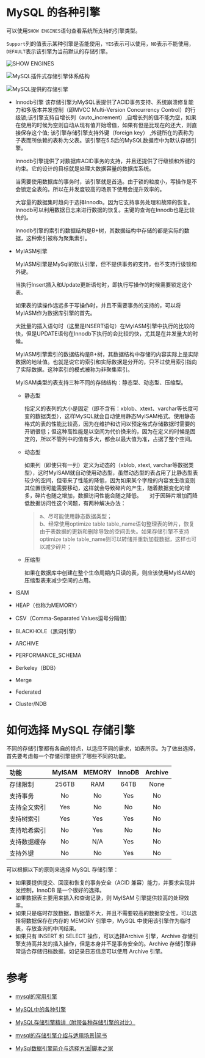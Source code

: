 # MySQL 的各种引擎

可以使用`SHOW ENGINES`语句查看系统所支持的引擎类型。

`Support`列的值表示某种引擎是否能使用，`YES`表示可以使用，`NO`表示不能使用，`DEFAULT`表示该引擎为当前默认的存储引擎。

![SHOW ENGINES](http://c.biancheng.net/uploads/allimg/190222/4-1Z2221K006125.gif)

![MySQL插件式存储引擎体系结构](https://github.com/WenzelLin/knowledge-base/blob/master/SQL/MySQL/MySQL%E6%8F%92%E4%BB%B6%E5%BC%8F%E5%AD%98%E5%82%A8%E5%BC%95%E6%93%8E%E4%BD%93%E7%B3%BB%E7%BB%93%E6%9E%84.jpg?raw=true)
  
![MySQL提供的存储引擎](https://github.com/WenzelLin/knowledge-base/blob/master/SQL/MySQL/MySQL%E6%8F%92%E4%BB%B6%E5%BC%8F%E5%AD%98%E5%82%A8%E5%BC%95%E6%93%8E%E4%BD%93%E7%B3%BB%E7%BB%93%E6%9E%84.jpg?raw=true)

* Innodb引擎
  该存储引擎为MySQL表提供了ACID事务支持、系统崩溃修复能力和多版本并发控制（即MVCC Multi-Version Concurrency Control）的行级锁;该引擎支持自增长列（auto_increment）,自增长列的值不能为空，如果在使用的时候为空则自动从现有值开始增值，如果有但是比现在的还大，则直接保存这个值; 该引擎存储引擎支持外键（foreign key） ,外键所在的表称为子表而所依赖的表称为父表。该引擎在5.5后的MySQL数据库中为默认存储引擎。

  Innodb引擎提供了对数据库ACID事务的支持，并且还提供了行级锁和外键的约束。它的设计的目标就是处理大数据容量的数据库系统。
  
  当需要使用数据库的事务时，该引擎就是首选。由于锁的粒度小，写操作是不会锁定全表的。所以在并发度较高的场景下使用会提升效率的。
  
  大容量的数据集时趋向于选择Innodb。因为它支持事务处理和故障的恢复。Innodb可以利用数据日志来进行数据的恢复。主键的查询在Innodb也是比较快的。
  
  Innodb引擎的索引的数据结构是B+树，其数据结构中存储的都是实际的数据，这种索引被称为聚集索引。
    
* MyIASM引擎
  
  MyIASM引擎是MySql的默认引擎，但不提供事务的支持，也不支持行级锁和外键。
  
  当执行Insert插入和Update更新语句时，即执行写操作的时候需要锁定这个表。
  
  如果表的读操作远远多于写操作时，并且不需要事务的支持的，可以将MyIASM作为数据库引擎的首先。
  
  大批量的插入语句时（这里是INSERT语句）在MyIASM引擎中执行的比较的快，但是UPDATE语句在Innodb下执行的会比较的快，尤其是在并发量大的时候。

  MyIASM引擎索引的数据结构是B+树，其数据结构中存储的内容实际上是实际数据的地址值。也就是说它的索引和实际数据是分开的，只不过使用索引指向了实际数据。这种索引的模式被称为非聚集索引。
  
  MyISAM类型的表支持三种不同的存储结构：静态型、动态型、压缩型。
  
  * 静态型
  
    指定义的表列的大小是固定（即不含有：xblob、xtext、varchar等长度可变的数据类型），这样MySQL就会自动使用静态MyISAM格式。使用静态格式的表的性能比较高，因为在维护和访问以预定格式存储数据时需要的开销很低；但这种高性能是以空间为代价换来的，因为在定义的时候是固定的，所以不管列中的值有多大，都会以最大值为准，占据了整个空间。
  
  * 动态型
    
    如果列（即使只有一列）定义为动态的（xblob, xtext, varchar等数据类型），这时MyISAM就自动使用动态型，虽然动态型的表占用了比静态型表较少的空间，但带来了性能的降低，因为如果某个字段的内容发生改变则其位置很可能需要移动，这样就会导致碎片的产生，随着数据变化的增多，碎片也随之增加，数据访问性能会随之降低。
    
    对于因碎片增加而降低数据访问性这个问题，有两种解决办法：
    
    > a、尽可能使用静态数据类型；  
    > b、经常使用optimize table table_name语句整理表的碎片，恢复由于表数据的更新和删除导致的空间丢失。如果存储引擎不支持 optimize table table_name则可以转储并重新加载数据，这样也可以减少碎片；
  
  * 压缩型
  
    如果在数据库中创建在整个生命周期内只读的表，则应该使用MyISAM的压缩型表来减少空间的占用。
        
* ISAM

* HEAP（也称为MEMORY）

* CSV（Comma-Separated Values逗号分隔值）

* BLACKHOLE（黑洞引擎）

* ARCHIVE

* PERFORMANCE_SCHEMA
  
* Berkeley（BDB）

* Merge

* Federated

* Cluster/NDB

# 如何选择 MySQL 存储引擎

不同的存储引擎都有各自的特点，以适应不同的需求，如表所示。为了做出选择，首先要考虑每一个存储引擎提供了哪些不同的功能。

功能|MylSAM|MEMORY|InnoDB|Archive
:--|:--:|:--:|:--:|:--:
存储限制|256TB|RAM|64TB|None
支持事务|No|No|Yes|No
支持全文索引|Yes|No|No|No
支持树索引|Yes|Yes|Yes|No
支持哈希索引|No|Yes|No|No
支持数据缓存|No|N/A|Yes|No
支持外键|No|No|Yes|No

可以根据以下的原则来选择 MySQL 存储引擎：
* 如果要提供提交、回滚和恢复的事务安全（ACID 兼容）能力，并要求实现并发控制，InnoDB 是一个很好的选择。
* 如果数据表主要用来插入和查询记录，则 MyISAM 引擎提供较高的处理效率。
* 如果只是临时存放数据，数据量不大，并且不需要较高的数据安全性，可以选择将数据保存在内存的 MEMORY 引擎中，MySQL 中使用该引擎作为临时表，存放查询的中间结果。
* 如果只有 INSERT 和 SELECT 操作，可以选择Archive 引擎，Archive 存储引擎支持高并发的插入操作，但是本身并不是事务安全的。Archive 存储引擎非常适合存储归档数据，如记录日志信息可以使用 Archive 引擎。

# 参考

  * [mysql的常用引擎](https://www.cnblogs.com/xiaohaillong/p/6079551.html)
  
  * [MySQL中的各种引擎](https://blog.csdn.net/gaohuanjie/article/details/50944782)
  
  * [MySQL存储引擎精讲（附带各种存储引擎的对比）](http://c.biancheng.net/view/2418.html)
  
  * [mysql的存储引擎介绍与适用场景|简书](https://www.jianshu.com/p/ba1fbe96257b)
  
  * [MySql数据引擎简介与选择方法|脚本之家](https://www.jb51.net/article/31892.htm)

